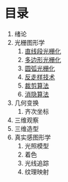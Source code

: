 # 目录
1. 绪论  
2. 光栅图形学  
    1. [直线段光栅化](光栅图形学/1.直线段光栅化.md)
    2. [多边形光栅化](光栅图形学/2.多边形光栅化.md)
    3. [圆弧光栅化](光栅图形学/3.圆弧光栅化.md)
    4. [反走样技术](光栅图形学/4.反走样技术.md)
    5. [裁剪算法](光栅图形学/5.裁剪算法.md)
    6. [消隐算法](光栅图形学/6.消隐算法.md)
3. 几何变换  
      1. 齐次坐标
4. 三维观察  
5. 三维造型  
6. 真实感图形学  
      1. 光照模型
      2. 着色
      3. 光线追踪
      4. 纹理映射
